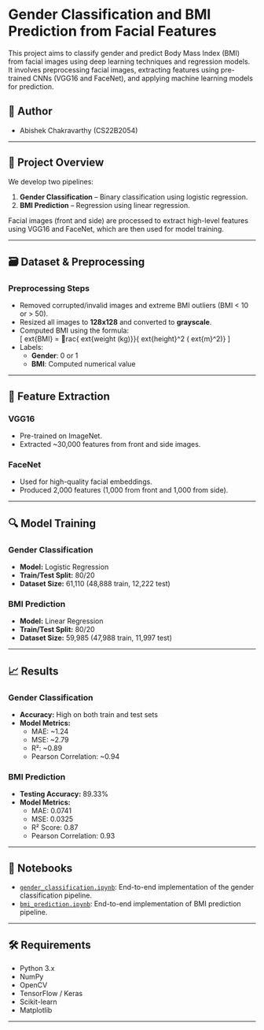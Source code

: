 # Gender Classification and BMI Prediction from Facial Features

This project aims to classify gender and predict Body Mass Index (BMI) from facial images using deep learning techniques and regression models. It involves preprocessing facial images, extracting features using pre-trained CNNs (VGG16 and FaceNet), and applying machine learning models for prediction.

## 👥 Author
- Abishek Chakravarthy (CS22B2054)
---

## 📌 Project Overview

We develop two pipelines:
1. **Gender Classification** – Binary classification using logistic regression.
2. **BMI Prediction** – Regression using linear regression.

Facial images (front and side) are processed to extract high-level features using VGG16 and FaceNet, which are then used for model training.

---

## 🗃️ Dataset & Preprocessing

### Preprocessing Steps
- Removed corrupted/invalid images and extreme BMI outliers (BMI < 10 or > 50).
- Resized all images to **128x128** and converted to **grayscale**.
- Computed BMI using the formula:  
  \[
  	ext{BMI} = rac{	ext{weight (kg)}}{	ext{height}^2 (	ext{m}^2)}
  \]
- Labels:
  - **Gender**: 0 or 1
  - **BMI**: Computed numerical value

---

## 🧠 Feature Extraction

### VGG16
- Pre-trained on ImageNet.
- Extracted ~30,000 features from front and side images.

### FaceNet
- Used for high-quality facial embeddings.
- Produced 2,000 features (1,000 from front and 1,000 from side).

---

## 🔍 Model Training

### Gender Classification
- **Model:** Logistic Regression
- **Train/Test Split:** 80/20
- **Dataset Size:** 61,110 (48,888 train, 12,222 test)

### BMI Prediction
- **Model:** Linear Regression
- **Train/Test Split:** 80/20
- **Dataset Size:** 59,985 (47,988 train, 11,997 test)

---

## 📈 Results

### Gender Classification
- **Accuracy:** High on both train and test sets
- **Model Metrics:**
  - MAE: ~1.24
  - MSE: ~2.79
  - R²: ~0.89
  - Pearson Correlation: ~0.94

### BMI Prediction
- **Testing Accuracy:** 89.33%
- **Model Metrics:**
  - MAE: 0.0741
  - MSE: 0.0325
  - R² Score: 0.87
  - Pearson Correlation: 0.93

---

## 📓 Notebooks

- [`gender_classification.ipynb`](./gender_classification.ipynb): End-to-end implementation of the gender classification pipeline.
- [`bmi_prediction.ipynb`](./bmi_prediction.ipynb): End-to-end implementation of BMI prediction pipeline.

---

## 🛠️ Requirements

- Python 3.x
- NumPy
- OpenCV
- TensorFlow / Keras
- Scikit-learn
- Matplotlib


---

